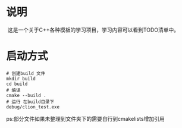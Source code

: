 # 说明

​	这是一个关于C++各种模板的学习项目，学习内容可以看到TODO清单中。

# 启动方式

```shell
# 创建build 文件
mkdir build
cd build
# 编译
cmake --build .
# 运行 在build目录下
debug/clion_test.exe
```

ps:部分文件如果未整理到文件夹下的需要自行到cmakelists增加引用